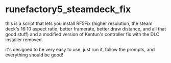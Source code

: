 # runefactory5_steamdeck_fix
this is a script that lets you install RF5Fix (higher resolution, the steam deck's 16:10 aspect ratio, better framerate, better draw distance, and all that good stuff) and a modified version of Kentun's controller fix with the DLC installer removed.

it's designed to be very easy to use. just run it, follow the prompts, and everything should be good!
